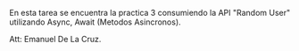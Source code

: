 En esta tarea se encuentra la practica 3 consumiendo la API "Random User" utilizando Async, Await (Metodos Asincronos).

Att: Emanuel De La Cruz.
